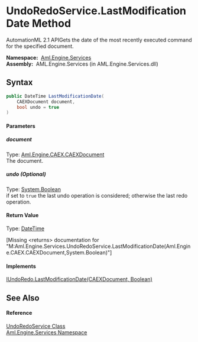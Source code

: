 UndoRedoService.LastModificationDate Method
===========================================
AutomationML 2.1 APIGets the date of the most recently executed command for the specified document.

  **Namespace:**  [Aml.Engine.Services][1]  
  **Assembly:**  AML.Engine.Services (in AML.Engine.Services.dll)

Syntax
------

```csharp
public DateTime LastModificationDate(
	CAEXDocument document,
	bool undo = true
)
```

#### Parameters

##### *document*
Type: [Aml.Engine.CAEX.CAEXDocument][2]  
The document.

##### *undo* (Optional)
Type: [System.Boolean][3]  
if set to `true` the last undo operation is considered; otherwise the last redo operation.

#### Return Value
Type: [DateTime][4]  

[Missing &lt;returns> documentation for "M:Aml.Engine.Services.UndoRedoService.LastModificationDate(Aml.Engine.CAEX.CAEXDocument,System.Boolean)"]

#### Implements
[IUndoRedo.LastModificationDate(CAEXDocument, Boolean)][5]  


See Also
--------

#### Reference
[UndoRedoService Class][6]  
[Aml.Engine.Services Namespace][1]  

[1]: ../README.md
[2]: ../../Aml.Engine.CAEX/CAEXDocument/README.md
[3]: https://docs.microsoft.com/dotnet/api/system.boolean
[4]: https://docs.microsoft.com/dotnet/api/system.datetime
[5]: ../../Aml.Engine.Services.Interfaces/IUndoRedo/LastModificationDate.md
[6]: README.md
[7]: https://www.automationml.org
[8]: ../../icons/logoShade.png